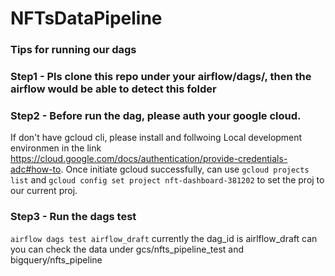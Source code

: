 # NFTsDataPipeline


### Tips for running our dags
### Step1 - Pls clone this repo under your airflow/dags/, then the airflow would be able to detect this folder

### Step2 - Before run the dag, please auth your google cloud. 
If don't have gcloud cli, please install and follwoing Local development environmen in the link https://cloud.google.com/docs/authentication/provide-credentials-adc#how-to. Once initiate gcloud successfully, can use `gcloud projects list` and `gcloud config set project nft-dashboard-381202` to set the proj to our current proj.

### Step3 - Run the dags test
`airflow dags test airflow_draft` currently the dag_id is airlflow_draft can you can check the data under gcs/nfts_pipeline_test and bigquery/nfts_pipeline


 

